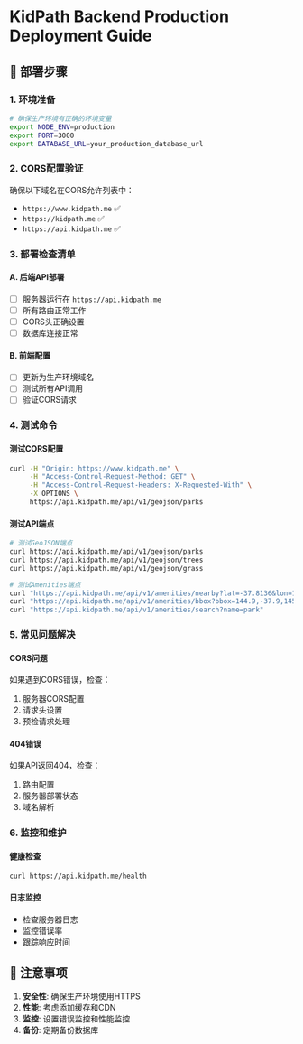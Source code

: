 # KidPath Backend Production Deployment Guide

## 🚀 部署步骤

### 1. 环境准备
```bash
# 确保生产环境有正确的环境变量
export NODE_ENV=production
export PORT=3000
export DATABASE_URL=your_production_database_url
```

### 2. CORS配置验证
确保以下域名在CORS允许列表中：
- `https://www.kidpath.me` ✅
- `https://kidpath.me` ✅
- `https://api.kidpath.me` ✅

### 3. 部署检查清单

#### A. 后端API部署
- [ ] 服务器运行在 `https://api.kidpath.me`
- [ ] 所有路由正常工作
- [ ] CORS头正确设置
- [ ] 数据库连接正常

#### B. 前端配置
- [ ] 更新为生产环境域名
- [ ] 测试所有API调用
- [ ] 验证CORS请求

### 4. 测试命令

#### 测试CORS配置
```bash
curl -H "Origin: https://www.kidpath.me" \
     -H "Access-Control-Request-Method: GET" \
     -H "Access-Control-Request-Headers: X-Requested-With" \
     -X OPTIONS \
     https://api.kidpath.me/api/v1/geojson/parks
```

#### 测试API端点
```bash
# 测试GeoJSON端点
curl https://api.kidpath.me/api/v1/geojson/parks
curl https://api.kidpath.me/api/v1/geojson/trees
curl https://api.kidpath.me/api/v1/geojson/grass

# 测试Amenities端点
curl "https://api.kidpath.me/api/v1/amenities/nearby?lat=-37.8136&lon=144.9631&radius=1000"
curl "https://api.kidpath.me/api/v1/amenities/bbox?bbox=144.9,-37.9,145.0,-37.8"
curl "https://api.kidpath.me/api/v1/amenities/search?name=park"
```

### 5. 常见问题解决

#### CORS问题
如果遇到CORS错误，检查：
1. 服务器CORS配置
2. 请求头设置
3. 预检请求处理

#### 404错误
如果API返回404，检查：
1. 路由配置
2. 服务器部署状态
3. 域名解析

### 6. 监控和维护

#### 健康检查
```bash
curl https://api.kidpath.me/health
```

#### 日志监控
- 检查服务器日志
- 监控错误率
- 跟踪响应时间

## 📝 注意事项

1. **安全性**: 确保生产环境使用HTTPS
2. **性能**: 考虑添加缓存和CDN
3. **监控**: 设置错误监控和性能监控
4. **备份**: 定期备份数据库
